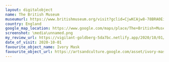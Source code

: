 ```yaml
---
layout: digitalobject
name: The British Museum
museumurl: https://www.britishmuseum.org/visit?gclid=CjwKCAjw8-78BRA0EiwAFUw8LBVaviu12jmGGfIFaak3SLyuTc_ZYEqL-SUt9h02J1m0sfRsJzPWQRoCxoUQAvD_BwE
country: England
google_map_location: https://www.google.com/maps/place/The+British+Museum/@51.5194133,-0.1269566,15z/data=!4m2!3m1!1s0x0:0x2fb199016d5642a7?sa=X&ved=2ahUKEwjuwez6-NzsAhVDlFwKHfWABUAQ_BIwLXoECC4QBQ
screenshot: \media\unnamed.png
my_review_url: https://vigilant-goldberg-5da7bc.netlify.app/2020/10/01/week-1-british-museum
date_of_visit: 2020-10-01
favourite_object_name: Ivory Mask
favourite_object_url: https://artsandculture.google.com/asset/ivory-mask/YwEcUb_gRSUFrw?ms=%7B%22x%22%3A0.5%2C%22y%22%3A0.5%2C%22z%22%3A8.086536750467994%2C%22size%22%3A%7B%22width%22%3A3.3878995433789982%2C%22height%22%3A1.2375000000000012%7D%7D 
---
```


